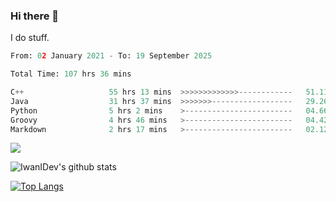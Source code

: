 ### Hi there 👋
I do stuff.

<!--START_SECTION:waka-->

```python
From: 02 January 2021 - To: 19 September 2025

Total Time: 107 hrs 36 mins

C++                   55 hrs 13 mins  >>>>>>>>>>>>>------------   51.11 %
Java                  31 hrs 37 mins  >>>>>>>------------------   29.26 %
Python                5 hrs 2 mins    >------------------------   04.66 %
Groovy                4 hrs 46 mins   >------------------------   04.42 %
Markdown              2 hrs 17 mins   >------------------------   02.12 %
```

<!--END_SECTION:waka-->

![](https://komarev.com/ghpvc/?username=IwanIDev&color=orange)

![IwanIDev's github stats](https://github-readme-stats.vercel.app/api?username=IwanIDev&count_private=true&show_icons=true&theme=gruvbox&include_all_commits=true)

[![Top Langs](https://github-readme-stats.vercel.app/api/top-langs/?username=IwanIDev&theme=gruvbox)](https://github.com/anuraghazra/github-readme-stats)

